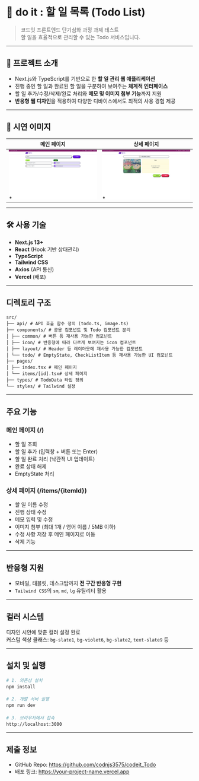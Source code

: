 # 📝 do it : 할 일 목록 (Todo List)

> 코드잇 프론트엔드 단기심화 과정 과제 테스트  
> 할 일을 효율적으로 관리할 수 있는 Todo 서비스입니다.

---

## 🚀 프로젝트 소개

- Next.js와 TypeScript를 기반으로 한 **할 일 관리 웹 애플리케이션**
- 진행 중인 할 일과 완료된 할 일을 구분하여 보여주는 **체계적 인터페이스**
- 할 일 추가/수정/삭제/완료 처리와 **메모 및 이미지 첨부 기능**까지 지원
- **반응형 웹 디자인**을 적용하여 다양한 디바이스에서도 최적의 사용 경험 제공

---

## 📸 시연 이미지

| 메인 페이지                            | 상세 페이지                                |
| -------------------------------------- | ------------------------------------------ |
| ![main](./public/images/test/main.png) | ![detail](./public/images/test/detail.png) |

---

## 🛠 사용 기술

- **Next.js 13+**
- **React** (Hook 기반 상태관리)
- **TypeScript**
- **Tailwind CSS**
- **Axios** (API 통신)
- **Vercel** (배포)

---

## 디렉토리 구조

```
src/
├── api/ # API 호출 함수 정의 (todo.ts, image.ts)
├── components/ # 공용 컴포넌트 및 Todo 컴포넌트 분리
│ ├── common/ # 버튼 등 재사용 가능한 컴포넌트
│ ├── icon/ # 반응형에 따라 다르게 보여지는 icon 컴포넌트
│ ├── layout/ # Header 등 레이아웃에 재사용 가능한 컴포넌트
│ └── todo/ # EmptyState, CheckListItem 등 재사용 가능한 UI 컴포넌트
├── pages/
│ ├── index.tsx # 메인 페이지
│ └── items/[id].tsx# 상세 페이지
├── types/ # TodoData 타입 정의
└── styles/ # Tailwind 설정
```

---

## 주요 기능

### 메인 페이지 (/)

- 할 일 조회
- 할 일 추가 (입력창 + 버튼 또는 Enter)
- 할 일 완료 처리 (낙관적 UI 업데이트)
- 완료 상태 해제
- EmptyState 처리

### 상세 페이지 (/items/{itemId})

- 할 일 이름 수정
- 진행 상태 수정
- 메모 입력 및 수정
- 이미지 첨부 (최대 1개 / 영어 이름 / 5MB 이하)
- 수정 사항 저장 후 메인 페이지로 이동
- 삭제 기능

---

## 반응형 지원

- 모바일, 태블릿, 데스크탑까지 **전 구간 반응형 구현**
- `Tailwind CSS`의 `sm`, `md`, `lg` 유틸리티 활용

---

## 컬러 시스템

디자인 시안에 맞춘 컬러 설정 완료  
커스텀 색상 클래스: `bg-slate1`, `bg-violet6`, `bg-slate2`, `text-slate9` 등

---

## 설치 및 실행

```bash
# 1. 의존성 설치
npm install

# 2. 개발 서버 실행
npm run dev

# 3. 브라우저에서 접속
http://localhost:3000
```
---

## 제출 정보

- GitHub Repo: https://github.com/codnjs3575/codeit_Todo
- 배포 링크: https://your-project-name.vercel.app

